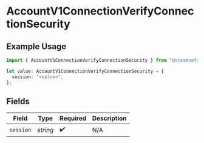 # AccountV1ConnectionVerifyConnectionSecurity

## Example Usage

```typescript
import { AccountV1ConnectionVerifyConnectionSecurity } from "@steamsets/client-ts/models/operations";

let value: AccountV1ConnectionVerifyConnectionSecurity = {
  session: "<value>",
};
```

## Fields

| Field              | Type               | Required           | Description        |
| ------------------ | ------------------ | ------------------ | ------------------ |
| `session`          | *string*           | :heavy_check_mark: | N/A                |